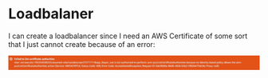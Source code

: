 # Loadbalaner

I can create a loadbalancer since I need an AWS Certificate of some sort that I just cannot create because of an error:

![error, this might not display because of the res](../images/error-crt.png)